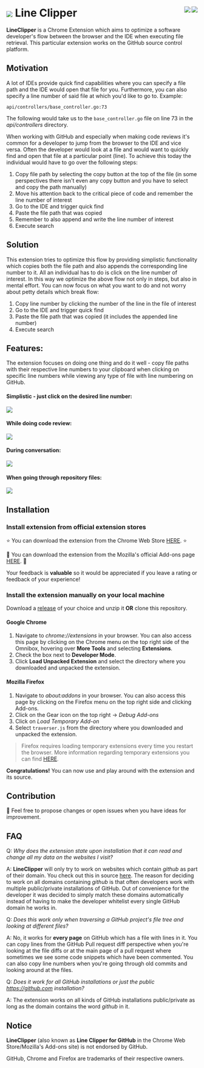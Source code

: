 # <img src="images/logo128.png" align="center"> Line Clipper <a href="https://addons.mozilla.org/en-US/firefox/addon/line-clipper-for-github"><img src="promotional/firefox_badge_172x60.png" align="right"></a><a href="https://chrome.google.com/webstore/detail/line-clipper-for-github/kecjnmjgliaihgbllmidpbbgnhgfobnn"><img src="promotional/chrome_badge_206x58.png" align="right"></a>

**LineClipper** is a Chrome Extension which aims to optimize a software developer's
flow between the browser and the IDE when executing file retrieval.
This particular extension works on the GitHub source control platform.

## Motivation

A lot of IDEs provide quick find capabilities where you can specify a file path
and the IDE would open that file for you. Furthermore, you can also specify a line number
of said file at which you'd like to go to. Example:

`api/controllers/base_controller.go:73`

The following would take us to the `base_controller.go` file on line 73 in the *api/controllers* directory.

When working with GitHub and especially when making code reviews it's common for a developer
to jump from the browser to the IDE and vice versa. Often the developer would look at a file
and would want to quickly find and open that file at a particular point (line). To achieve this
today the individual would have to go over the following steps:

1. Copy file path by selecting the copy button at the top of the file (in some perspectives there isn't even any copy button and you have to select and copy the path manually)
2. Move his attention back to the critical piece of code and remember the line number of interest
3. Go to the IDE and trigger quick find
4. Paste the file path that was copied
5. Remember to also append and write the line number of interest
6. Execute search

## Solution

This extension tries to optimize this flow by providing simplistic functionality which copies both the
file path and also appends the corresponding line number to it. All an individual has to do is click
on the line number of interest. In this way we optimize the above flow not only in steps, but also in
mental effort. You can now focus on what you want to do and not worry about petty details which break flow:

1. Copy line number by clicking the number of the line in the file of interest
2. Go to the IDE and trigger quick find
3. Paste the file path that was copied (it includes the appended line number)
4. Execute search

## Features:

The extension focuses on doing one thing and do it well - copy file paths with their respective line numbers to your clipboard when clicking on specific line numbers while viewing any
type of file with line numbering on GitHub.

#### Simplistic - just click on the desired line number:

<img src="promotional/line_focus_promotional.png" align="center">

#### While doing code review:

<img src="promotional/review_focus_promotional.png" align="center">

#### During conversation:

<img src="promotional/conversation_focus_promotional.png" align="center">

#### When going through repository files:

<img src="promotional/file_focus_promotional.png" align="center">

## Installation

### Install extension from official extension stores

⭐️ You can download the extension from the Chrome Web Store [HERE](https://chrome.google.com/webstore/detail/line-clipper-for-github/kecjnmjgliaihgbllmidpbbgnhgfobnn). ⭐️

🦊 You can download the extension from the Mozilla's official Add-ons page [HERE](https://addons.mozilla.org/en-US/firefox/addon/line-clipper-for-github). 🦊

Your feedback is **valuable** so it would be appreciated if you leave a rating or feedback of your experience!

### Install the extension manually on your local machine

Download a [release](https://github.com/NickyMateev/Line-Clipper/releases) of your choice and unzip it **OR** clone this repository.

#### Google Chrome

1. Navigate to *chrome://extensions* in your browser. You can also access this page by clicking on the Chrome menu on the top right side of the Omnibox, hovering over **More Tools** and selecting **Extensions**.
2. Check the box next to **Developer Mode**.
3. Click **Load Unpacked Extension** and select the directory where you downloaded and unpacked the extension.

#### Mozilla Firefox

1. Navigate to *about:addons* in your browser. You can also access this page by clicking on the Firefox menu on the top right side and clicking Add-ons.
2. Click on the Gear icon on the top right -> *Debug Add-ons*
3. Click on *Load Temporary Add-on*
4. Select `traverser.js` from the directory where you downloaded and unpacked the extension.

> Firefox requires loading temporary extensions every time you restart the browser. More information regarding temporary extensions you can find [HERE](https://extensionworkshop.com/documentation/develop/temporary-installation-in-firefox).

**Congratulations!** You can now use and play around with the extension and its source.

## Contribution

📝 Feel free to propose changes or open issues when you have ideas for improvement.

## FAQ

Q: *Why does the extension state upon installation that it can read and change all my data on the websites I visit?*

A: **LineClipper** will only try to work on websites which contain *github* as part of their domain. You check out
this in source [here](https://github.com/NickyMateev/Line-Clipper/blob/3f13ab4063e2f72e9860e974d3ec58ee1dda0306/manifest.json#L8).
The reason for deciding to work on all domains containing *github* is that often developers work with multiple
public/private installations of GitHub. Out of convenience for the developer it was decided to simply match these domains
automatically instead of having to make the developer whitelist every single GitHub domain he works in.

Q: *Does this work only when traversing a GitHub project's file tree and looking at different files?*

A: No, it works for **every page** on GitHub which has a file with lines in it. You can copy lines from
the GitHub Pull request diff perspective when you're looking at the file diffs or at the main page of a
pull request where sometimes we see some code snippets which have been commented. You can also copy line numbers
when you're going through old commits and looking around at the files.

Q: *Does it work for all GitHub installations or just the public *https://github.com* installation?*

A: The extension works on all kinds of GitHub installations public/private as long as the domain contains
the word *github* in it.

## Notice

**LineClipper** (also known as **Line Clipper for GitHub** in the Chrome Web Store/Mozilla's Add-ons site) is not endorsed by GitHub.

GitHub, Chrome and Firefox are trademarks of their respective owners.

